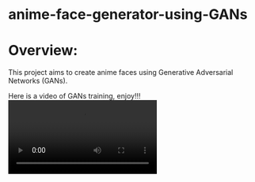 # anime-face-generator-using-GANs

# Overview:
This project aims to create anime faces using Generative Adversarial Networks (GANs).

Here is a video of GANs training, enjoy!!!  
![alt text](https://raw.githubusercontent.com/chaudharyt99/anime-face-generator-using-GANs/master/gans_training.mp4)
